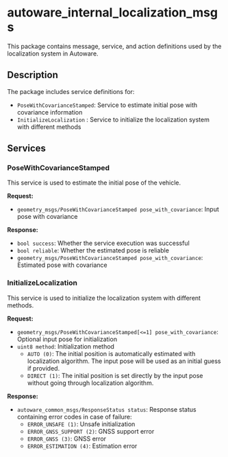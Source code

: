 # autoware_internal_localization_msgs

This package contains message, service, and action definitions used by the localization system in Autoware.

## Description

The package includes service definitions for:

- `PoseWithCovarianceStamped`: Service to estimate initial pose with covariance information
- `InitializeLocalization` : Service to initialize the localization system with different methods

## Services

### PoseWithCovarianceStamped

This service is used to estimate the initial pose of the vehicle.

**Request:**

- `geometry_msgs/PoseWithCovarianceStamped pose_with_covariance`: Input pose with covariance

**Response:**

- `bool success`: Whether the service execution was successful
- `bool reliable`: Whether the estimated pose is reliable
- `geometry_msgs/PoseWithCovarianceStamped pose_with_covariance`: Estimated pose with covariance

### InitializeLocalization

This service is used to initialize the localization system with different methods.

**Request:**

- `geometry_msgs/PoseWithCovarianceStamped[<=1] pose_with_covariance`: Optional input pose for initialization
- `uint8 method`: Initialization method
  - `AUTO (0)`: The initial position is automatically estimated with localization algorithm. The input pose will be used as an initial guess if provided.
  - `DIRECT (1)`: The initial position is set directly by the input pose without going through localization algorithm.

**Response:**

- `autoware_common_msgs/ResponseStatus status`: Response status containing error codes in case of failure:
  - `ERROR_UNSAFE (1)`: Unsafe initialization
  - `ERROR_GNSS_SUPPORT (2)`: GNSS support error
  - `ERROR_GNSS (3)`: GNSS error
  - `ERROR_ESTIMATION (4)`: Estimation error
